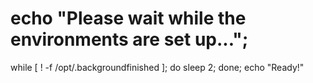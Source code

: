 # echo "Please wait while the environments are set up..."; 
while [ ! -f /opt/.backgroundfinished ]; do sleep 2; 
done; 
echo "Ready!"